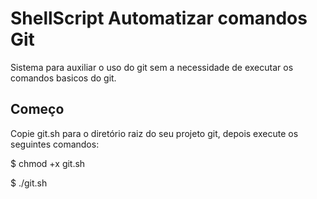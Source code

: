 # ShellScript Automatizar comandos Git
Sistema para auxiliar o uso do git sem a necessidade de executar os comandos basicos do git.
## Começo
Copie git.sh para o diretório raiz do seu projeto git, depois execute os seguintes comandos:

$ chmod +x git.sh

$ ./git.sh

